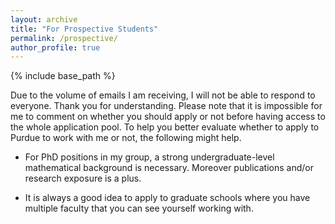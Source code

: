 ```yaml
---
layout: archive
title: "For Prospective Students"
permalink: /prospective/
author_profile: true
---
```

{% include base_path %}

Due to the volume of emails I am receiving, I will not be able to respond to everyone. Thank you for understanding. Please note that it is impossible for me to comment on whether you should apply or not before having access to the whole application pool. To help you better evaluate whether to apply to Purdue to work with me or not, the following might help. 

- For PhD positions in my group, a strong undergraduate-level mathematical background is necessary. Moreover publications and/or research exposure is a plus. 

- It is always a good idea to apply to graduate schools where you have multiple faculty that you can see yourself working with. 
